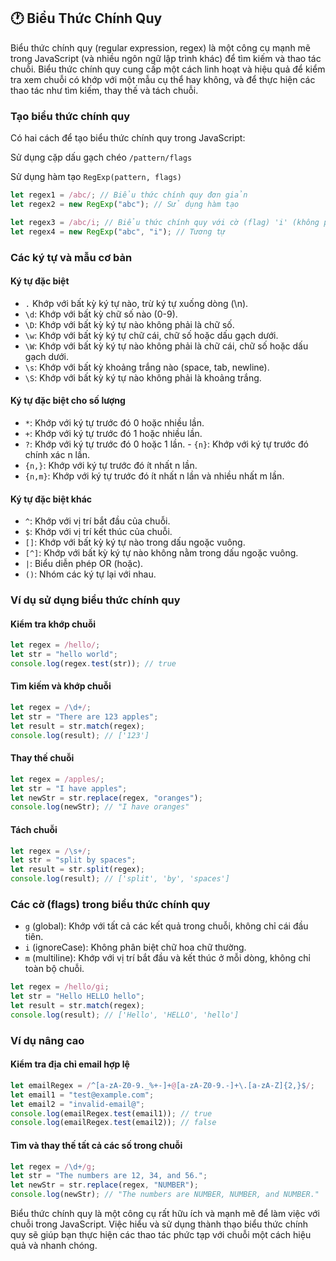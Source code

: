 ## 🕐 Biểu Thức Chính Quy

Biểu thức chính quy (regular expression, regex) là một công cụ mạnh mẽ trong JavaScript (và nhiều ngôn ngữ lập trình khác) để tìm kiếm và thao tác chuỗi. Biểu thức chính quy cung cấp một cách linh hoạt và hiệu quả để kiểm tra xem chuỗi có khớp với một mẫu cụ thể hay không, và để thực hiện các thao tác như tìm kiếm, thay thế và tách chuỗi.

### Tạo biểu thức chính quy

Có hai cách để tạo biểu thức chính quy trong JavaScript:

Sử dụng cặp dấu gạch chéo `/pattern/flags`

Sử dụng hàm tạo `RegExp(pattern, flags)`

```javascript
let regex1 = /abc/; // Biểu thức chính quy đơn giản
let regex2 = new RegExp("abc"); // Sử dụng hàm tạo

let regex3 = /abc/i; // Biểu thức chính quy với cờ (flag) 'i' (không phân biệt chữ hoa chữ thường)
let regex4 = new RegExp("abc", "i"); // Tương tự
```

### Các ký tự và mẫu cơ bản

#### Ký tự đặc biệt

- `.` Khớp với bất kỳ ký tự nào, trừ ký tự xuống dòng (\n).
- `\d`: Khớp với bất kỳ chữ số nào (0-9).
- `\D`: Khớp với bất kỳ ký tự nào không phải là chữ số.
- `\w`: Khớp với bất kỳ ký tự chữ cái, chữ số hoặc dấu gạch dưới.
- `\W`: Khớp với bất kỳ ký tự nào không phải là chữ cái, chữ số hoặc dấu gạch dưới.
- `\s`: Khớp với bất kỳ khoảng trắng nào (space, tab, newline).
- `\S`: Khớp với bất kỳ ký tự nào không phải là khoảng trắng.

#### Ký tự đặc biệt cho số lượng

- `*`: Khớp với ký tự trước đó 0 hoặc nhiều lần.
- `+`: Khớp với ký tự trước đó 1 hoặc nhiều lần.
- `?`: Khớp với ký tự trước đó 0 hoặc 1 lần. - `{n}`: Khớp với ký tự trước đó chính xác n lần.
- `{n,}`: Khớp với ký tự trước đó ít nhất n lần.
- `{n,m}`: Khớp với ký tự trước đó ít nhất n lần và nhiều nhất m lần.

#### Ký tự đặc biệt khác

- `^`: Khớp với vị trí bắt đầu của chuỗi.
- `$`: Khớp với vị trí kết thúc của chuỗi.
- `[]`: Khớp với bất kỳ ký tự nào trong dấu ngoặc vuông.
- `[^]`: Khớp với bất kỳ ký tự nào không nằm trong dấu ngoặc vuông.
- `|`: Biểu diễn phép OR (hoặc).
- `()`: Nhóm các ký tự lại với nhau.

### Ví dụ sử dụng biểu thức chính quy

#### Kiểm tra khớp chuỗi

```javascript
let regex = /hello/;
let str = "hello world";
console.log(regex.test(str)); // true
```

#### Tìm kiếm và khớp chuỗi

```javascript
let regex = /\d+/;
let str = "There are 123 apples";
let result = str.match(regex);
console.log(result); // ['123']
```

#### Thay thế chuỗi

```javascript
let regex = /apples/;
let str = "I have apples";
let newStr = str.replace(regex, "oranges");
console.log(newStr); // "I have oranges"
```

#### Tách chuỗi

```javascript
let regex = /\s+/;
let str = "split by spaces";
let result = str.split(regex);
console.log(result); // ['split', 'by', 'spaces']
```

### Các cờ (flags) trong biểu thức chính quy

- `g` (global): Khớp với tất cả các kết quả trong chuỗi, không chỉ cái đầu tiên.
- `i` (ignoreCase): Không phân biệt chữ hoa chữ thường.
- `m` (multiline): Khớp với vị trí bắt đầu và kết thúc ở mỗi dòng, không chỉ toàn bộ chuỗi.

```javascript
let regex = /hello/gi;
let str = "Hello HELLO hello";
let result = str.match(regex);
console.log(result); // ['Hello', 'HELLO', 'hello']
```

### Ví dụ nâng cao

#### Kiểm tra địa chỉ email hợp lệ

```javascript
let emailRegex = /^[a-zA-Z0-9._%+-]+@[a-zA-Z0-9.-]+\.[a-zA-Z]{2,}$/;
let email1 = "test@example.com";
let email2 = "invalid-email@";
console.log(emailRegex.test(email1)); // true
console.log(emailRegex.test(email2)); // false
```

#### Tìm và thay thế tất cả các số trong chuỗi

```javascript
let regex = /\d+/g;
let str = "The numbers are 12, 34, and 56.";
let newStr = str.replace(regex, "NUMBER");
console.log(newStr); // "The numbers are NUMBER, NUMBER, and NUMBER."
```

Biểu thức chính quy là một công cụ rất hữu ích và mạnh mẽ để làm việc với chuỗi trong JavaScript. Việc hiểu và sử dụng thành thạo biểu thức chính quy sẽ giúp bạn thực hiện các thao tác phức tạp với chuỗi một cách hiệu quả và nhanh chóng.
